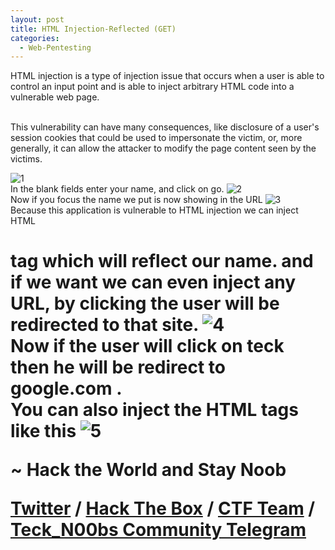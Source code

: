 ```yaml
---
layout: post
title: HTML Injection-Reflected (GET)
categories:
  - Web-Pentesting
---
```


<p>HTML injection is a type of injection issue that occurs when a user is able to control an input point and is able to inject arbitrary HTML code into a vulnerable web page. </p>
<br>This vulnerability can have many consequences, like disclosure of a user's session cookies that could be used to impersonate the victim, or, more generally, it can allow the attacker to modify the page content seen by the victims.

![1](https://teckk2.github.io/assets/images/Web%20Pentest/A1/1.png)
<br>In the blank fields enter your name, and click on go.
![2](https://teckk2.github.io/assets/images/Web%20Pentest/A1/2.png)
<br>Now if you focus the name we put is now showing in the URL
![3](https://teckk2.github.io/assets/images/Web%20Pentest/A1/3.png)
<br>Because this application is vulnerable to HTML injection we can inject  HTML <h1> tag which will reflect our name. and if we want we can even inject any URL, by clicking the user will be redirected to that site.
![4]()
<br>Now if the user will click on teck then he will be redirect to google.com .
<br>You can also inject the HTML tags like this
![5](https://teckk2.github.io/assets/images/Web%20Pentest/A1/5.png)


<p class="message">
  ~ Hack the World and Stay Noob
</p>

[Twitter](https://twitter.com/Teck__K2) / [Hack The Box](https://www.hackthebox.eu/profile/966) / [CTF Team](https://ctftime.org/team/20102) /
[Teck_N00bs Community Telegram](https://t.me/Teck_N00bs)

<script src="https://www.hackthebox.eu/badge/966"> </script>
